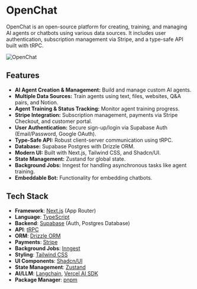 # OpenChat

OpenChat is an open-source platform for creating, training, and managing AI agents or chatbots using various data sources. It includes user authentication, subscription management via Stripe, and a type-safe API built with tRPC.

![OpenChat](https://OpenChatsbase.vercel.app/)

## Features

- **AI Agent Creation & Management:** Build and manage custom AI agents.
- **Multiple Data Sources:** Train agents using text, files, websites, Q&A pairs, and Notion.
- **Agent Training & Status Tracking:** Monitor agent training progress.
- **Stripe Integration:** Subscription management, payments via Stripe Checkout, and customer portal.
- **User Authentication:** Secure sign-up/login via Supabase Auth (Email/Password, Google OAuth).
- **Type-Safe API:** Robust client-server communication using tRPC.
- **Database:** Supabase Postgres with Drizzle ORM.
- **Modern UI:** Built with Next.js, Tailwind CSS, and Shadcn/UI.
- **State Management:** Zustand for global state.
- **Background Jobs:** Inngest for handling asynchronous tasks like agent training.
- **Embeddable Bot:** Functionality for embedding chatbots.

## Tech Stack

- **Framework**: [Next.js](https://nextjs.org/) (App Router)
- **Language**: [TypeScript](https://www.typescriptlang.org/)
- **Backend**: [Supabase](https://supabase.com/) (Auth, Postgres Database)
- **API**: [tRPC](https://trpc.io/)
- **ORM**: [Drizzle ORM](https://orm.drizzle.team/)
- **Payments**: [Stripe](https://stripe.com/)
- **Background Jobs**: [Inngest](https://www.inngest.com/)
- **Styling**: [Tailwind CSS](https://tailwindcss.com/)
- **UI Components**: [Shadcn/UI](https://ui.shadcn.com/)
- **State Management**: [Zustand](https://zustand-demo.pmnd.rs/)
- **AI/LLM**: [Langchain](https://js.langchain.com/), [Vercel AI SDK](https://sdk.vercel.ai/)
- **Package Manager**: [pnpm](https://pnpm.io/)
